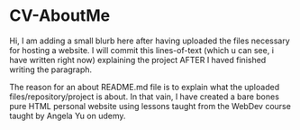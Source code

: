# CV-AboutMe

Hi, I am adding a small blurb here after having uploaded the files necessary for hosting a website. 
I will commit this lines-of-text (which u can see, i have written right now) explaining the project 
AFTER I haved finished writing the paragraph.

The reason for an about README.md file is to explain what the uploaded files/repository/project is about.
In that vain, I have created a bare bones pure HTML personal website using lessons taught from the WebDev 
course taught by Angela Yu on udemy.
